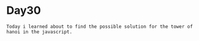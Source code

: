 # Day30

	Today i learned about to find the possible solution for the tower of hanoi in the javascript. 
